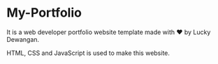 # My-Portfolio
It is a web developer portfolio website template made with ❤ by Lucky Dewangan. 

HTML, CSS and JavaScript is used to make this website. 
